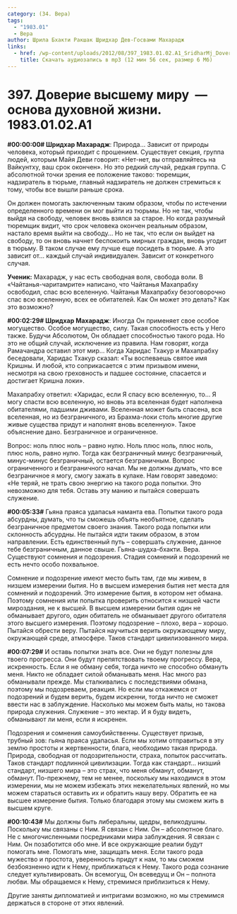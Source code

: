 ```yaml
---
category: (34. Вера)
tags:
  - "1983.01"
  - Вера
author: Шрила Бхакти Ракшак Шридхар Дев-Госвами Махарадж
links:
  - href: /wp-content/uploads/2012/08/397_1983.01.02.A1_SridharMj_Doverie_vysshemu_miru-osnova_duhovnoy_jizni.mp3
    title: Скачать аудиозапись в mp3 (12 мин 56 сек, размер 6 Мб)
---
```


# 397. Доверие высшему миру  — основа духовной жизни. 1983.01.02.A1

**#00:00:00# Шридхар Махарадж**: Природа… Зависит от природы человека, который приходит с прошением. Существует секция, группа людей, которым Майя Деви говорит: «Нет-нет, вы отправляйтесь на Вайкунтху, ваш срок окончен». Но это редкий случай, редкая группа. С абсолютной точки зрения ее положение таково: тюремщик, надзиратель в тюрьме, главный надзиратель не должен стремиться к тому, чтобы все вышли раньше срока.

Он должен помогать заключенным таким образом, чтобы по истечении определенного времени он мог выйти из тюрьмы. Но не так, чтобы выйдя на свободу, человек вновь взялся за старое. Но когда разумный тюремщик видит, что срок человека окончен реальным образом, настало время выйти на свободу… Но не так, что если он выйдет на свободу, то он вновь начнет беспокоить мирных граждан, вновь угодит в тюрьму. В таком случае ему лучше еще посидеть в тюрьме. А это зависит от… каждый случай индивидуален. Зависит от конкретного случая.

**Ученик:** Махарадж, у нас есть свободная воля, свобода воли. В «Чайтанья-чаритамрите» написано, что Чайтанья Махапрабху освободил, спас всю вселенную. Чайтанья Махапрабху безоговорочно спас всю вселенную, всех ее обитателей. Как Он может это делать? Как это возможно?

**#00:02:29# Шридхар Махарадж**: Иногда Он применяет свое особое могущество. Особое могущество, силу. Такая способность есть у Него также. Будучи Абсолютом, Он обладает способностью такого рода. Но это не общий случай, исключение из правила. Нам говорят, когда Рамачандра оставил этот мир… Когда Харидас Тхакур и Махапрабху беседовали, Харидас Тхакур сказал: «Ты воспеваешь святое имя Кришны. И любой, кто соприкасается с этим призывом имени, несмотря на свою греховность и падшее состояние, спасается и достигает Кришна локи».

Махапрабху ответил: «Харидас, если Я спасу всю вселенную, то… Я могу спасти всю вселенную, но вновь эта вселенная будет наполнена обитателями, падшими дживами. Вселенная может быть спасена, вся вселенная, но из безграничного, из Брахма-локи столь многие другие живые существа придут и наполнят вновь вселенную». Такое объяснение дано. Безграничное и ограниченное.

Вопрос: ноль плюс ноль – равно нулю. Ноль плюс ноль, плюс ноль, плюс ноль, равно нулю. Тогда как безграничный минус безграничный, минус-минус безграничный, остается безграничным. Вопрос ограниченного и безграничного начал. Мы не должны думать, что все безграничное я могу, смогу зажать в кулаке. Нам говорят заведомо: «Не теряй, не трать свою энергию на такого рода попытки. Это невозможно для тебя. Оставь эту манию и пытайся совершать служение.

**#00:05:33#** Гьяна праяса удапасья наманта ева. Попытки такого рода абсурдны, думать, что ты сможешь объять необъятное, сделать безграничное предметом своего знания. Такого рода попытки или склонность абсурдны. Не пытайся идти таким образом, в этом направлении. Есть единственный путь – совершать служение, данное тебе безграничным, данное свыше. Гьяна-шудха-бхакти. Вера. Существуют сомнения и подозрения. Стадия сомнений и подозрений не есть нечто особо похвальное.

Сомнение и подозрение имеют место быть там, где мы живем, в низшем измерении бытия. Но в высшем измерения бытия нет места для сомнений и подозрений. Это измерение бытия, в котором нет обмана. Поэтому сомнения или попытка проверить относится к низшей части мироздания, не к высшей. В высшем измерении бытия один не обманывает другого, один обитатель не обманывает другого обитателя этого высшего измерения. Поэтому подозрение – плохо, вера – хорошо. Пытайся обрести веру. Пытайся научиться верить окружающему миру, окружающей среде, атмосфере. Таков стандарт цивилизованного мира.

**#00:07:29#** И оставь попытки знать все. Они не будут полезны для твоего прогресса. Они будут препятствовать твоему прогрессу. Вера, искренность. Если я не обману себя, тогда ничто не способно обмануть меня. Никто не обладает силой обманывать меня. Нас много раз обманывали прежде. Мы сталкивались с последствиями обмана, поэтому мы подозреваем, реакция. Но если мы откажемся от подозрений и будем верить, будем искренни, тогда ничто не сможет ввести нас в заблуждение. Насколько мы можем быть малы, но такова природа служения. Служение – это нектар. И я буду видеть, обманывают ли меня, если я искренен.

Подозрения и сомнения самоубийственны. Существует призыв, трубный зов: гьяна праяса удапасья. Если мы хотим отправиться в эту землю простоты и жертвенности, блага, необходимо такая природа. Природа, свободная от подозрительности, страха, попыток рассчитать. Таков стандарт подлинной цивилизации. Тогда как стандарт… низший стандарт, низшего мира – это страх, что меня обманут, обманут, обманут. По-прежнему, тем не менее, поскольку мы находимся в этом измерении, мы не можем избежать этих нежелательных явлений, но мы можем стараться оставить их и обратить нашу веру. Обратить ее на высшее измерение бытия. Только благодаря этому мы сможем жить в высшем круге.

**#00:10:43#** Мы должны быть либеральны, щедры, великодушны. Поскольку мы связаны с Ним. Я связан с Ним. Он – абсолютное благо. Не с многочисленными посредниками мира заблуждения. Я связан с Ним. Он позаботится обо мне. И все окружающие реалии будут помогать мне. Помогать мне, защищать меня. Если такого рода мужество и простота, уверенность придут к нам, то мы сможем безбоязненно идти к Нему, приближаться к Нему. Такого рода сознание следует культивировать. Он всемогущ, Он всеведущ и Он – полнота любви. Мы обращаемся к Нему, стремимся приблизиться к Нему.

Другие заняты дипломатией и интригами возможно, но мы стремимся держаться в стороне от этих явлений.

